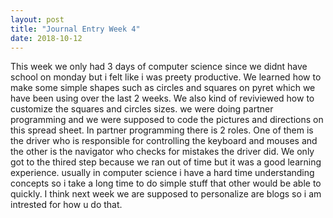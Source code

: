 ```yaml
---
layout: post
title: "Journal Entry Week 4"
date: 2018-10-12
---
```

This week we only had 3 days of computer science since we didnt have school on monday but i felt like i was preety productive. We learned how to make some simple shapes such as circles and squares on pyret which we have been using over the last 2 weeks. We also kind of reviviewed how to customize the squares and circles sizes. we were doing partner programming and we were supposed to code the pictures and directions on this spread sheet. In partner programming there is 2 roles. One of them is the driver who is responsible for controlling the keyboard and mouses and the other is the navigator who checks for mistakes the driver did. We only got to the thired step because we ran out of time but it was a good learning experience. usually in computer science i have a hard time understanding concepts so i take a long time to do simple stuff that other would be able to quickly. I think next week we are supposed to personalize are blogs so i am intrested  for how u do that.
